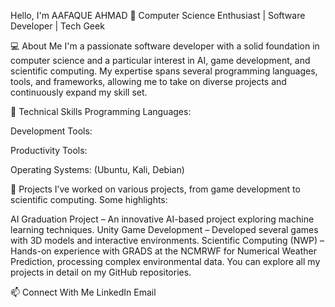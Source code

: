 Hello, I'm AAFAQUE AHMAD 👋
Computer Science Enthusiast | Software Developer | Tech Geek

💻 About Me
I'm a passionate software developer with a solid foundation in computer science and a particular interest in AI, game development, and scientific computing. My expertise spans several programming languages, tools, and frameworks, allowing me to take on diverse projects and continuously expand my skill set.

🔧 Technical Skills
Programming Languages:

Development Tools:

Productivity Tools:

Operating Systems:
(Ubuntu, Kali, Debian)

🌟 Projects
I’ve worked on various projects, from game development to scientific computing. Some highlights:

AI Graduation Project – An innovative AI-based project exploring machine learning techniques.
Unity Game Development – Developed several games with 3D models and interactive environments.
Scientific Computing (NWP) – Hands-on experience with GRADS at the NCMRWF for Numerical Weather Prediction, processing complex environmental data.
You can explore all my projects in detail on my GitHub repositories.

📫 Connect With Me
LinkedIn
Email
